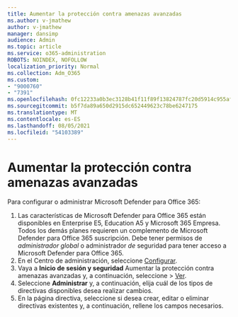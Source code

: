 ```yaml
---
title: Aumentar la protección contra amenazas avanzadas
ms.author: v-jmathew
author: v-jmathew
manager: dansimp
audience: Admin
ms.topic: article
ms.service: o365-administration
ROBOTS: NOINDEX, NOFOLLOW
localization_priority: Normal
ms.collection: Adm_O365
ms.custom:
- "9000760"
- "7391"
ms.openlocfilehash: 0fc12233a0b3ec3128b41f11f89f13824787fc20d5914c955afb8446a7fa3ced
ms.sourcegitcommit: b5f7da89a650d2915dc652449623c78be6247175
ms.translationtype: MT
ms.contentlocale: es-ES
ms.lasthandoff: 08/05/2021
ms.locfileid: "54103389"
---
```

# <a name="increase-protection-from-advanced-threats"></a>Aumentar la protección contra amenazas avanzadas

Para configurar o administrar Microsoft Defender para Office 365:

1. Las características de Microsoft Defender para Office 365 están disponibles en Enterprise E5, Education A5 y Microsoft 365 Empresa. Todos los demás planes requieren un complemento de Microsoft Defender para Office 365 suscripción. Debe tener permisos de *administrador global* o administrador *de* seguridad para tener acceso a Microsoft Defender para Office 365.
2. En el Centro de administración, seleccione [Configurar](https://go.microsoft.com/fwlink/p/?linkid=2075721).
3. Vaya a **Inicio de sesión y seguridad** Aumentar la protección contra amenazas avanzadas y, a continuación, seleccione  >   [Ver](https://go.microsoft.com/fwlink/?linkid=2109302).
4. Seleccione **Administrar** y, a continuación, elija cuál de los tipos de directivas disponibles desea realizar cambios.
5. En la página directiva, seleccione si desea crear, editar o eliminar directivas existentes y, a continuación, rellene los campos necesarios.
